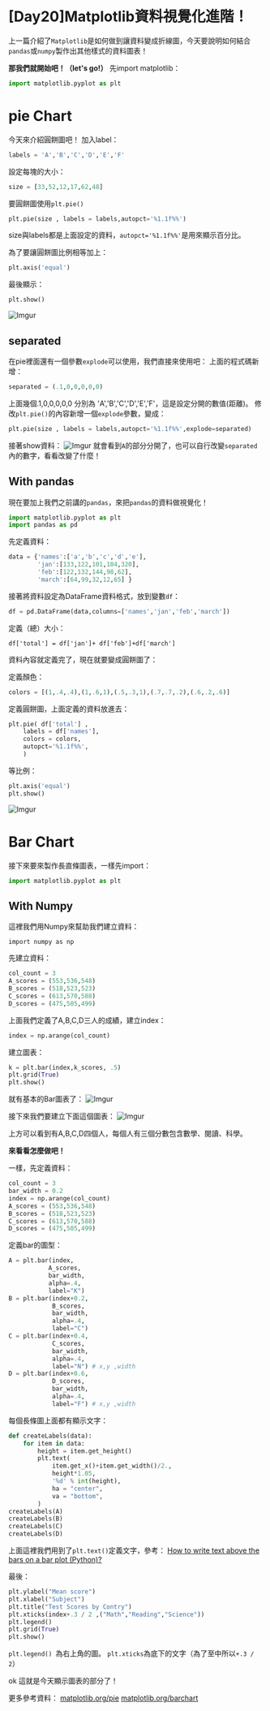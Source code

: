 # [Day20]Matplotlib資料視覺化進階！

上一篇介紹了`Matplotlib`是如何做到讓資料變成折線圖，今天要說明如何結合`pandas`或`numpy`製作出其他樣式的資料圖表！

**那我們就開始吧！（let's go!）**
先import matplotlib：
```python
import matplotlib.pyplot as plt
```
# pie Chart
今天來介紹圓餅圖吧！
加入label：
```python
labels = 'A','B','C','D','E','F'
```

設定每塊的大小：
```python
size = [33,52,12,17,62,48]
```

要圓餅圖使用`plt.pie()`
```python
plt.pie(size , labels = labels,autopct='%1.1f%%')
```
size與labels都是上面設定的資料，`autopct='%1.1f%%'`是用來顯示百分比。

為了要讓圓餅圖比例相等加上：
```python
plt.axis('equal')
```

最後顯示：
```python
plt.show()
```

![Imgur](https://i.imgur.com/1Hn7QDC.png)

## separated
在pie裡面還有一個參數`explode`可以使用，我們直接來使用吧：
上面的程式碼新增：
```python
separated = (.1,0,0,0,0,0)
```
上面幾個.1,0,0,0,0,0 分別為 'A','B','C','D','E','F'，這是設定分開的數值(距離)。
修改`plt.pie()`的內容新增一個`explode`參數，變成：
```python
plt.pie(size , labels = labels,autopct='%1.1f%%',explode=separated) 
```
接著show資料：
![Imgur](https://i.imgur.com/hZbtgKF.png)
就會看到`A`的部分分開了，也可以自行改變`separated`內的數字，看看改變了什麼！

## With pandas
現在要加上我們之前講的`pandas`，來把`pandas`的資料做視覺化！
```python
import matplotlib.pyplot as plt
import pandas as pd
```
先定義資料：
```python
data = {'names':['a','b','c','d','e'],
        'jan':[133,122,101,104,320],
        'feb':[122,132,144,98,62],
        'march':[64,99,32,12,65] }
```
接著將資料設定為DataFrame資料格式，放到變數`df`：
```python
df = pd.DataFrame(data,columns=['names','jan','feb','march'])
```
定義（總）大小：
```pyhton
df['total'] = df['jan']+ df['feb']+df['march']
```
資料內容就定義完了，現在就要變成圓餅圖了：

定義顏色：
```python
colors = [(1,.4,.4),(1,.6,1),(.5,.3,1),(.7,.7,.2),(.6,.2,.6)]
```
定義圓餅圖，上面定義的資料放進去：
```python
plt.pie( df['total'] ,
    labels = df['names'],
    colors = colors,
    autopct='%1.1f%%',
    ) 
```

等比例：
```python
plt.axis('equal') 
plt.show()
```
![Imgur](https://i.imgur.com/Khog5vZ.png)

# Bar Chart
接下來要來製作長直條圖表，一樣先import：
```python
import matplotlib.pyplot as plt
```
## With Numpy
這裡我們用Numpy來幫助我們建立資料：
```pyhton
import numpy as np
```

先建立資料：
```python
col_count = 3
A_scores = (553,536,548)
B_scores = (518,523,523)
C_scores = (613,570,588)
D_scores = (475,505,499)
```
上面我們定義了A,B,C,D三人的成績，建立index：
```python
index = np.arange(col_count)
```

建立圖表：
```python
k = plt.bar(index,k_scores, .5)
plt.grid(True)
plt.show()
```
就有基本的Bar圖表了：
![Imgur](https://i.imgur.com/4fMiHal.png)

接下來我們要建立下面這個圖表：
![Imgur](https://i.imgur.com/Kwrkmjv.png)

上方可以看到有A,B,C,D四個人，每個人有三個分數包含數學、閱讀、科學。

**來看看怎麼做吧！**

一樣，先定義資料：
```python
col_count = 3
bar_width = 0.2
index = np.arange(col_count)
A_scores = (553,536,548)
B_scores = (518,523,523)
C_scores = (613,570,588)
D_scores = (475,505,499)
```

定義bar的圖型：
```python
A = plt.bar(index,
           A_scores, 
           bar_width,
           alpha=.4,
           label="K") 
B = plt.bar(index+0.2,
            B_scores,
            bar_width,
            alpha=.4,
            label="C") 
C = plt.bar(index+0.4,
            C_scores,
            bar_width,
            alpha=.4,
            label="N") # x,y ,width
D = plt.bar(index+0.6,
            D_scores,
            bar_width,
            alpha=.4,
            label="F") # x,y ,width
```

每個長條圖上面都有顯示文字：
```python
def createLabels(data):
    for item in data:
        height = item.get_height()
        plt.text(
            item.get_x()+item.get_width()/2., 
            height*1.05, 
            '%d' % int(height),
            ha = "center",
            va = "bottom",
        )
createLabels(A)
createLabels(B)
createLabels(C)
createLabels(D)
```
上面這裡我們用到了`plt.text()`定義文字，參考：
[How to write text above the bars on a bar plot (Python)?](https://stackoverflow.com/questions/40489821/how-to-write-text-above-the-bars-on-a-bar-plot-python)

最後：
```python
plt.ylabel("Mean score")
plt.xlabel("Subject")
plt.title("Test Scores by Contry")
plt.xticks(index+.3 / 2 ,("Math","Reading","Science"))
plt.legend() 
plt.grid(True)
plt.show()
```

`plt.legend() `為右上角的圖。
`plt.xticks`為底下的文字（為了至中所以`+.3 / 2`）


ok 這就是今天顯示圖表的部分了！

更多參考資料：
[matplotlib.org/pie](https://matplotlib.org/devdocs/gallery/pie_and_polar_charts/pie_demo2.html#sphx-glr-gallery-pie-and-polar-charts-pie-demo2-py)
[matplotlib.org/barchart](https://matplotlib.org/examples/api/barchart_demo.html)
